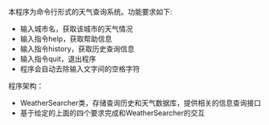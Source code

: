 本程序为命令行形式的天气查询系统。功能要求如下:

- 输入城市名，获取该城市的天气情况
- 输入指令help，获取帮助信息
- 输入指令history，获取历史查询信息
- 输入指令quit，退出程序
- 程序会自动去除输入文字间的空格字符

程序架构：
- WeatherSearcher类，存储查询历史和天气数据库，提供相关的信息查询接口
- 基于给定的上面的四个要求完成和WeatherSearcher的交互
